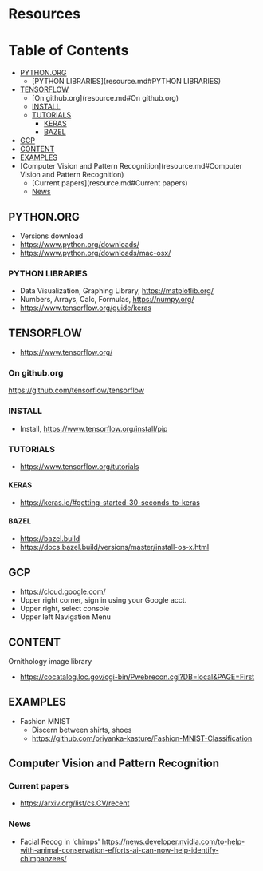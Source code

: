 # Resources

# Table of Contents
  * [PYTHON.ORG](resource.md#PYTHON.ORG)
    * [PYTHON LIBRARIES](resource.md#PYTHON LIBRARIES)
  * [TENSORFLOW](resource.md#TENSORFLOW)
    * [On github.org](resource.md#On github.org)
    * [INSTALL](resource.md#INSTALL)
    * [TUTORIALS](resource.md#TUTORIALS)
      * [KERAS](resource.md#KERAS)
      * [BAZEL](resource.md#BAZEL)
  * [GCP](resource.md#GCP)
  * [CONTENT](resource.md#CONTENT)
  * [EXAMPLES](resource.md#EXAMPLES)
  * [Computer Vision and Pattern Recognition](resource.md#Computer Vision and Pattern Recognition)
    * [Current papers](resource.md#Current papers)
    * [News](resource.md#News)

## PYTHON.ORG
* Versions download
 * https://www.python.org/downloads/
 * https://www.python.org/downloads/mac-osx/


### PYTHON LIBRARIES
* Data Visualization, Graphing Library, https://matplotlib.org/
* Numbers, Arrays, Calc, Formulas, https://numpy.org/
* https://www.tensorflow.org/guide/keras

## TENSORFLOW
* https://www.tensorflow.org/

### On github.org
https://github.com/tensorflow/tensorflow

### INSTALL
* Install, https://www.tensorflow.org/install/pip

### TUTORIALS
* https://www.tensorflow.org/tutorials

#### KERAS
* https://keras.io/#getting-started-30-seconds-to-keras

#### BAZEL
* https://bazel.build
* https://docs.bazel.build/versions/master/install-os-x.html

## GCP
* https://cloud.google.com/
 * Upper right corner, sign in using your Google acct.
 * Upper right, select console
 * Upper left Navigation Menu


## CONTENT
Ornithology image library
* https://cocatalog.loc.gov/cgi-bin/Pwebrecon.cgi?DB=local&PAGE=First


## EXAMPLES
* Fashion MNIST
  * Discern between shirts, shoes
  * https://github.com/priyanka-kasture/Fashion-MNIST-Classification


## Computer Vision and Pattern Recognition

### Current papers
* https://arxiv.org/list/cs.CV/recent

### News
* Facial Recog in 'chimps'
https://news.developer.nvidia.com/to-help-with-animal-conservation-efforts-ai-can-now-help-identify-chimpanzees/


